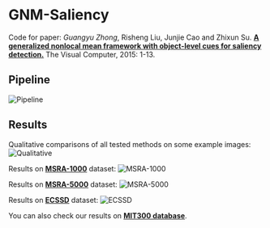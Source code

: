 # GNM-Saliency

Code for paper: _Guangyu Zhong_, Risheng Liu, Junjie Cao and Zhixun Su. **[A generalized nonlocal mean framework with object-level cues for saliency detection.](http://link.springer.com/article/10.1007%2Fs00371-015-1077-z)** The Visual Computer, 2015: 1-13.

## Pipeline

![Pipeline](https://cloud.githubusercontent.com/assets/853842/7243717/9bcf9820-e803-11e4-8184-fe677deb10ce.jpg)

## Results

Qualitative comparisons of all tested methods on some example images:
![Qualitative](https://cloud.githubusercontent.com/assets/853842/7243796/c6dcc2ee-e804-11e4-896f-9ed37f91d255.jpg)

Results on **[MSRA-1000](http://ivrgwww.epfl.ch/supplementary_material/RK_CVPR09/index.html)** dataset:
![MSRA-1000](https://cloud.githubusercontent.com/assets/853842/7243767/3d4eeaa2-e804-11e4-937c-951d80709f72.jpg)

Results on **[MSRA-5000](http://research.microsoft.com/en-us/um/people/jiansun/salientobject/salient_object.htm)** dataset:
![MSRA-5000](https://cloud.githubusercontent.com/assets/853842/7243769/4666f7e2-e804-11e4-9fa9-fd0885da170b.jpg)

Results on **[ECSSD](http://www.cse.cuhk.edu.hk/leojia/projects/hsaliency/dataset.html)** dataset:
![ECSSD](https://cloud.githubusercontent.com/assets/853842/7243769/4666f7e2-e804-11e4-9fa9-fd0885da170b.jpg)

You can also check our results on **[MIT300 database](http://saliency.mit.edu/results_mit300.html)**.
